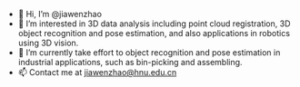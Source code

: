 - 👋 Hi, I’m @jiawenzhao
- 👀 I’m interested in 3D data analysis including point cloud registration, 3D object recognition and pose estimation, and also applications in robotics using 3D vision.
- 🌱 I’m currently take effort to object recognition and pose estimation in industrial applications, such as bin-picking and assembling.
- 📫 Contact me at jiawenzhao@hnu.edu.cn

<!---
jiawenzhao/jiawenzhao is a ✨ special ✨ repository because its `README.md` (this file) appears on your GitHub profile.
You can click the Preview link to take a look at your changes.
--->
